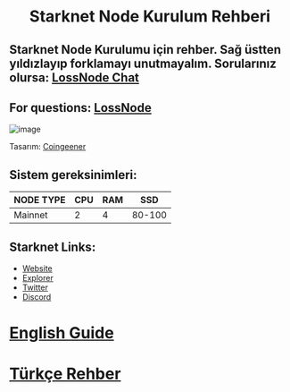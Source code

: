 <h1 align="center">Starknet Node Kurulum Rehberi

## Starknet Node Kurulumu için rehber. Sağ üstten yıldızlayıp forklamayı unutmayalım. Sorularınız olursa: [LossNode Chat](https://t.me/LossNode)

## For questions: [LossNode](https://t.me/LossNodeChat)
 

![image](https://user-images.githubusercontent.com/101462877/204107577-01b6b653-037f-43fc-877c-d8b8c2a33322.png)

Tasarım: [Coingeener](https://twitter.com/coingeener)
## Sistem gereksinimleri:
NODE TYPE | CPU     | RAM      | SSD     |
| ------------- | ------------- | ------------- | -------- |
| Mainnet | 2          | 4         | 80-100  |

## Starknet Links:
- [Website](https://starknet.io/)
- [Explorer](https://voyager.online/)
- [Twitter](https://twitter.com/starkwareltd)
- [Discord](https://discord.gg/qypnmzkhbc)

# [English Guide](https://github.com/thisislexar/Starknet-Node/blob/main/StarknetEN.md)

# [Türkçe Rehber](https://github.com/thisislexar/Starknet-Node/blob/main/StarknetTR.md)
